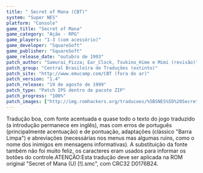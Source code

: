 ```yaml
---
title: " Secret of Mana (CBT)"
system: "Super NES"
platform: "Console"
game_title: "Secret of Mana"
game_category: "Ação - RPG"
game_players: "1-3 (com acessório)"
game_developer: "SquareSoft"
game_publisher: "SquareSoft"
game_release_date: "outubro de 1993"
patch_author: "Samurai_Pizza; Ear_Clock, Tsukino_Hime e Mimi (revisão)"
patch_group: "Central Brasileira de Traduções (extinto)"
patch_site: "http://www.emucamp.com/CBT (fora do ar)"
patch_version: "1.4"
patch_release: "19 de agosto de 1999"
patch_type: "Patch IPS dentro de pacote ZIP"
patch_progress: "100%"
patch_images: ["http://img.romhackers.org/traducoes/%5BSNES%5D%20Secret%20of%20Mana%20-%20CBT%20-%201.png","http://img.romhackers.org/traducoes/%5BSNES%5D%20Secret%20of%20Mana%20-%20CBT%20-%202.png","http://img.romhackers.org/traducoes/%5BSNES%5D%20Secret%20of%20Mana%20-%20CBT%20-%203.png"]
---
```

Tradução boa, com fonte acentuada e quase todo o texto do jogo traduzido (a introdução permanece em inglês), mas com erros de português (principalmente acentuação) e de pontuação, adaptações (clássico "Barra Limpa") e abreviações (necessárias nos menus mas algumas ruins, como o nome dos inimigos em mensagens informativas). A substituição da fonte também não foi muito feliz, os caracteres eram usados para informar os botões do controle.ATENÇÃO:Esta tradução deve ser aplicada na ROM original "Secret of Mana (U) [!].smc", com CRC32 D0176B24.